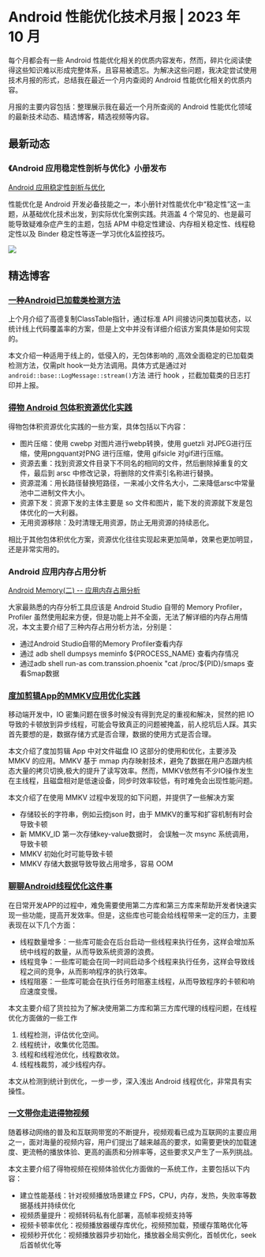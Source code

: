 # Android 性能优化技术月报 | 2023 年 10 月
每个月都会有一些 Android 性能优化相关的优质内容发布，然而，碎片化阅读使得这些知识难以形成完整体系，且容易被遗忘。为解决这些问题，我决定尝试使用技术月报的形式，总结我在最近一个月内查阅的 Android 性能优化相关的优质内容。

月报的主要内容包括：整理展示我在最近一个月所查阅的 Android 性能优化领域的最新技术动态、精选博客，精选视频等内容。

## 最新动态
### 《Android 应用稳定性剖析与优化》小册发布
[ Android 应用稳定性剖析与优化](https://juejin.cn/book/7280546228559151162)

性能优化是 Android 开发必备技能之一，本小册针对性能优化中“稳定性”这一主题，从基础优化技术出发，到实际优化案例实践。共涵盖 4 个常见的、也是最可能导致疑难杂症产生的主题，包括 APM 中稳定性建设、内存相关稳定性、线程稳定性以及 Binder 稳定性等逐一学习优化&监控技巧。

![](https://raw.gitmirror.com/RicardoJiang/resource/main/2023/october/p4.jpg)

## 精选博客
### [一种Android已加载类检测方法](https://juejin.cn/post/7282606413842612283)
上个月介绍了高德复制ClassTable指针，通过标准 API 间接访问类加载状态，以统计线上代码覆盖率的方案，但是上文中并没有详细介绍该方案具体是如何实现的。

本文介绍一种适用于线上的，低侵入的，无包体影响的 ,高效全面稳定的已加载类检测方法，仅需plt hook一处方法调用。具体方式是通过对`android::base::LogMessage::stream()`方法
进行 hook ，拦截加载类的日志打印并上报。

### [得物 Android 包体积资源优化实践](https://mp.weixin.qq.com/s/mVauS73sNcejzMR9nmrFPg)
得物包体积资源优化实践的一些方案，具体包括以下内容：

- 图片压缩：使用 cwebp 对图片进行webp转换，使用 guetzli 对JPEG进行压缩，使用pngquant对PNG 进行压缩，使用 gifsicle 对gif进行压缩。
- 资源去重：找到资源文件目录下不同名的相同的文件，然后删除掉重复的文件，最后到 arsc 中修改记录，将删除的文件索引名称进行替换。
- 资源混淆：用长路径替换短路径，一来减小文件名大小，二来降低arsc中常量池中二进制文件大小。
- 资源下发：资源下发的主体主要是 so 文件和图片，能下发的资源就下发是包体优化的一大利器。
- 无用资源移除：及时清理无用资源，防止无用资源的持续恶化。

相比于其他包体积优化方案，资源优化往往实现起来更加简单，效果也更加明显，还是非常实用的。

### Android 应用内存占用分析
[Android Memory(二) -- 应用内存占用分析](https://juejin.cn/post/7098341701999132686)

大家最熟悉的内存分析工具应该是 Android Studio 自带的 Memory Profiler，Profiler 虽然使用起来方便，但是功能上并不全面，无法了解详细的内存占用情况，本文主要介绍了三种内存占用分析方法，分别是：

- 通过Android Studio自带的Memory Profiler查看内存
- 通过 adb shell dumpsys meminfo ${PROCESS_NAME} 查看内存情况
- 通过adb shell run-as com.transsion.phoenix "cat /proc/${PID}/smaps 查看Smap数据

### [度加剪辑App的MMKV应用优化实践](https://juejin.cn/post/7270534122610130956)
移动端开发中，IO 密集问题在很多时候没有得到充足的重视和解决，贸然的把 IO 导致的卡顿放到异步线程，可能会导致真正的问题被掩盖，前人挖坑后人踩。其实首先要想的是，数据存储方式是否合理，数据的使用方式是否合理。

本文介绍了度加剪辑 App 中对文件磁盘 IO 这部分的使用和优化，主要涉及 MMKV 的应用。MMKV 基于 mmap 内存映射技术，避免了数据在用户态跟内核态大量的拷贝切换,极大的提升了读写效率。然而，MMKV依然有不少IO操作发生在主线程，且磁盘相对是低速设备，同步时效率较低，有时难免会出现性能问题。

本文介绍了在使用 MMKV 过程中发现的如下问题，并提供了一些解决方案

- 存储较长的字符串，例如云控json 时，由于 MMKV的重写和扩容机制有时会导致卡顿
- 新 MMKV_ID 第一次存储key-value数据时， 会误触一次 msync 系统调用，导致卡顿
- MMKV 初始化时可能导致卡顿
- MMKV 存储大数据导致导致占用增多，容易 OOM

### [聊聊Android线程优化这件事](https://juejin.cn/post/7287913415812202507)
在日常开发APP的过程中，难免需要使用第二方库和第三方库来帮助开发者快速实现一些功能，提高开发效率。但是，这些库也可能会给线程带来一定的压力，主要表现在以下几个方面：

- 线程数量增多：一些库可能会在后台启动一些线程来执行任务，这样会增加系统中线程的数量，从而导致系统资源的浪费。
- 线程竞争：一些库可能会在同一时间启动多个线程来执行任务，这样会导致线程之间的竞争，从而影响程序的执行效率。
- 线程阻塞：一些库可能会在执行任务时阻塞主线程，从而导致程序的卡顿和响应速度变慢。

本文主要介绍了货拉拉为了解决使用第二方库和第三方库代理的线程问题，在线程优化方面做的一些工作

1. 线程检测，评估优化空间。
2. 线程统计，收集优化范围。
3. 线程和线程池优化，线程数收敛。
4. 线程栈裁剪，减少线程内存。

本文从检测到统计到优化，一步一步，深入浅出 Android 线程优化，非常具有实操性。

### [一文带你走进得物视频](https://mp.weixin.qq.com/s/_R-vCwGBWR4jZr9iY9IDMw)
随着移动网络的普及和互联网带宽的不断提升，视频观看已成为互联网的主要应用之一，面对海量的视频内容，用户们提出了越来越高的要求，如需要更快的加载速度、更流畅的播放体验、更高的画质和分辨率等，这些要求又产生了一系列挑战。

本文主要介绍了得物视频在视频体验优化方面做的一系统工作，主要包括以下内容：

- 建立性能基线：针对视频播放场景建立 FPS，CPU，内存，发热，失败率等数据基线并持续优化
- 视频质量提升：视频转码私有化部署，高帧率视频支持等
- 视频卡顿率优化：视频播放器缓存库优化，视频预加载，预缓存策略优化等
- 视频秒开优化：视频播放器异步初始化，播放器全局实例化，首帧优化，seek 后首帧优化等